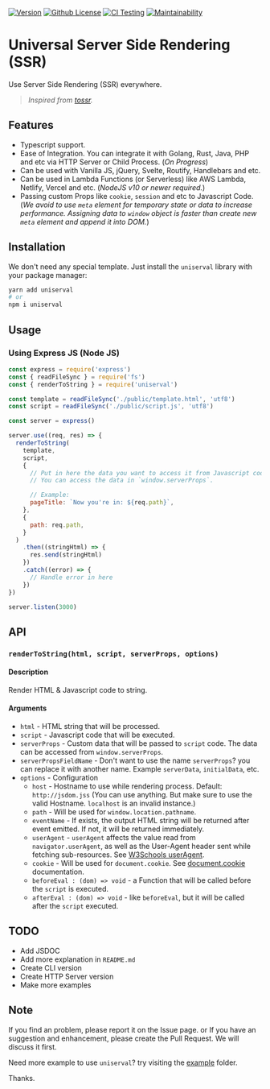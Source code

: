 [![Version](https://badgen.net/npm/v/uniserval?color=blue&label=version)](https://npmjs.com/package/uniserval)
[![Github License](https://badgen.net/github/license/lamualfa/uniserval?color=purple&label=license)](https://github.com/lamualfa/uniserval/blob/master/LICENSE)
[![CI Testing](https://github.com/lamualfa/uniserval/workflows/CI%20Testing/badge.svg)](https://github.com/lamualfa/uniserval/actions?query=workflow%3A%22CI+Testing%22)
[![Maintainability](https://api.codeclimate.com/v1/badges/da819077ced8476f6b42/maintainability)](https://codeclimate.com/github/lamualfa/uniserval/maintainability)

# Universal Server Side Rendering (SSR)

Use Server Side Rendering (SSR) everywhere.

> _Inspired from [tossr](https://github.com/roxiness/tossr)._

## Features

- Typescript support.
- Ease of Integration. You can integrate it with Golang, Rust, Java, PHP and etc via HTTP Server or Child Process. (_On Progress_)
- Can be used with Vanilla JS, jQuery, Svelte, Routify, Handlebars and etc.
- Can be used in Lambda Functions (or Serverless) like AWS Lambda, Netlify, Vercel and etc. (_NodeJS v10 or newer required._)
- Passing custom Props like `cookie`, `session` and etc to Javascript Code. (_We avoid to use `meta` element for temporary state or data to increase performance. Assigning data to `window` object is faster than create new `meta` element and append it into DOM._)

## Installation

We don't need any special template. Just install the `uniserval` library with your package manager:

```bash
yarn add uniserval
# or
npm i uniserval
```

## Usage

### Using Express JS (Node JS)

```js
const express = require('express')
const { readFileSync } = require('fs')
const { renderToString } = require('uniserval')

const template = readFileSync('./public/template.html', 'utf8')
const script = readFileSync('./public/script.js', 'utf8')

const server = express()

server.use((req, res) => {
  renderToString(
    template,
    script,
    {
      // Put in here the data you want to access it from Javascript code.
      // You can access the data in `window.serverProps`.

      // Example:
      pageTitle: `Now you're in: ${req.path}`,
    },
    {
      path: req.path,
    }
  )
    .then((stringHtml) => {
      res.send(stringHtml)
    })
    .catch((error) => {
      // Handle error in here
    })
})

server.listen(3000)
```

## API

### `renderToString(html, script, serverProps, options)`

#### Description

Render HTML & Javascript code to string.

#### Arguments

- `html` - HTML string that will be processed.
- `script` - Javascript code that will be executed.
- `serverProps` - Custom data that will be passed to `script` code. The data can be accessed from `window.serverProps`.
- `serverPropsFieldName` - Don't want to use the name `serverProps`? you can replace it with another name. Example `serverData`, `initialData`, etc.
- `options` - Configuration
  - `host` - Hostname to use while rendering process. Default: `http://jsdom.jss` (You can use anything. But make sure to use the valid Hostname. `localhost` is an invalid instance.)
  - `path` - Will be used for `window.location.pathname`.
  - `eventName` - If exists, the output HTML string will be returned after event emitted. If not, it will be returned immediately.
  - `userAgent` - `userAgent` affects the value read from `navigator.userAgent`, as well as the User-Agent header sent while fetching sub-resources. See [W3Schools userAgent](https://www.w3schools.com/jsref/prop_nav_useragent.asp).
  - `cookie` - Will be used for `document.cookie`. See [document.cookie](https://developer.mozilla.org/en-US/docs/Web/API/Document/cookie) documentation.
  - `beforeEval : (dom) => void` - a Function that will be called before the `script` is executed.
  - `afterEval : (dom) => void` - like `beforeEval`, but it will be called after the `script` executed.

## TODO

- Add JSDOC
- Add more explanation in `README.md`
- Create CLI version
- Create HTTP Server version
- Make more examples

## Note

If you find an problem, please report it on the Issue page. or If you have an suggestion and enhancement, please create the Pull Request. We will discuss it first.

Need more example to use `uniserval`? try visiting the [example](https://github.com/lamualfa/uniserval/tree/master/example) folder.

Thanks.
